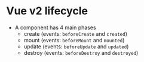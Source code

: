 # Vue v2 lifecycle
- A component has 4 main phases
  - create (events: `beforeCreate` and `created`)
  - mount (events: `beforeMount` and `mounted`)
  - update (events: `beforeUpdate` and `updated`)
  - destroy (events: `beforeDestroy` and `destroyed`)
